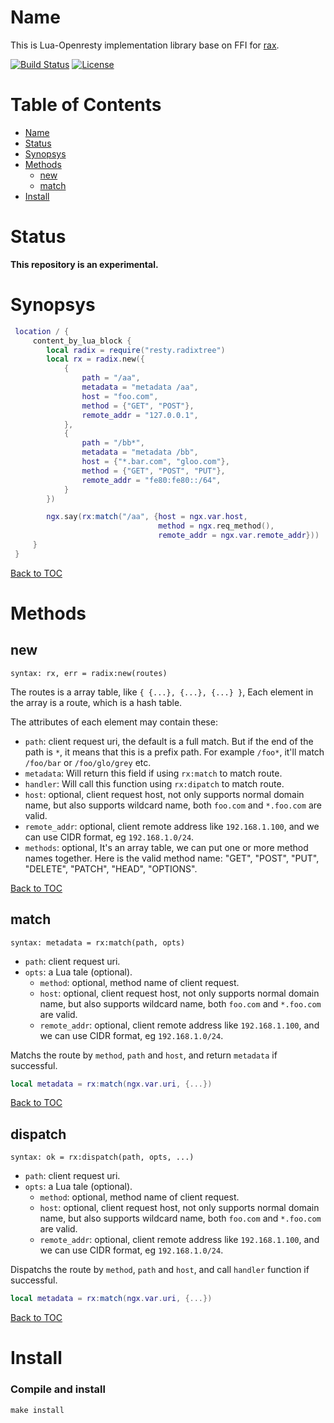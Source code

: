 Name
====
This is Lua-Openresty implementation library base on FFI for [rax](https://github.com/antirez/rax).

[![Build Status](https://travis-ci.org/iresty/lua-resty-radixtree.svg?branch=master)](https://travis-ci.org/iresty/lua-resty-radixtree)
[![License](https://img.shields.io/badge/License-Apache%202.0-blue.svg)](https://github.com/iresty/lua-resty-radixtree/blob/master/LICENSE)

Table of Contents
=================

* [Name](#name)
* [Status](#status)
* [Synopsys](#synopsys)
* [Methods](#methods)
    * [new](#new)
    * [match](#match)
* [Install](#install)

Status
======

**This repository is an experimental.**

Synopsys
========

```lua
 location / {
     content_by_lua_block {
        local radix = require("resty.radixtree")
        local rx = radix.new({
            {
                path = "/aa",
                metadata = "metadata /aa",
                host = "foo.com",
                method = {"GET", "POST"},
                remote_addr = "127.0.0.1",
            },
            {
                path = "/bb*",
                metadata = "metadata /bb",
                host = {"*.bar.com", "gloo.com"},
                method = {"GET", "POST", "PUT"},
                remote_addr = "fe80:fe80::/64",
            }
        })

        ngx.say(rx:match("/aa", {host = ngx.var.host,
                                 method = ngx.req_method(),
                                 remote_addr = ngx.var.remote_addr}))
     }
 }
```

[Back to TOC](#table-of-contents)

Methods
=======

new
---

`syntax: rx, err = radix:new(routes)`

The routes is a array table, like `{ {...}, {...}, {...} }`, Each element in the array is a route, which is a hash table.

The attributes of each element may contain these:
* `path`: client request uri, the default is a full match. But if the end of the path is `*`, it means that this is a prefix path. For example `/foo*`, it'll match `/foo/bar` or `/foo/glo/grey` etc.
* `metadata`: Will return this field if using `rx:match` to match route.
* `handler`: Will call this function using `rx:dipatch` to match route.
* `host`: optional, client request host, not only supports normal domain name, but also supports wildcard name, both `foo.com` and `*.foo.com` are valid.
* `remote_addr`: optional, client remote address like `192.168.1.100`, and we can use CIDR format, eg `192.168.1.0/24`.
* `methods`: optional, It's an array table, we can put one or more method names together. Here is the valid method name: "GET", "POST", "PUT", "DELETE", "PATCH", "HEAD", "OPTIONS".

[Back to TOC](#table-of-contents)


match
-----

`syntax: metadata = rx:match(path, opts)`

* `path`: client request uri.
* `opts`: a Lua tale (optional).
    * `method`: optional, method name of client request.
    * `host`: optional, client request host, not only supports normal domain name, but also supports wildcard name, both `foo.com` and `*.foo.com` are valid.
    * `remote_addr`: optional, client remote address like `192.168.1.100`, and we can use CIDR format, eg `192.168.1.0/24`.

Matchs the route by `method`, `path` and `host`, and return `metadata` if successful.

```lua
local metadata = rx:match(ngx.var.uri, {...})
```

[Back to TOC](#table-of-contents)

dispatch
--------

`syntax: ok = rx:dispatch(path, opts, ...)`

* `path`: client request uri.
* `opts`: a Lua tale (optional).
    * `method`: optional, method name of client request.
    * `host`: optional, client request host, not only supports normal domain name, but also supports wildcard name, both `foo.com` and `*.foo.com` are valid.
    * `remote_addr`: optional, client remote address like `192.168.1.100`, and we can use CIDR format, eg `192.168.1.0/24`.

Dispatchs the route by `method`, `path` and `host`, and call `handler` function if successful.

```lua
local metadata = rx:match(ngx.var.uri, {...})
```

[Back to TOC](#table-of-contents)

Install
=======

### Compile and install

```
make install
```

